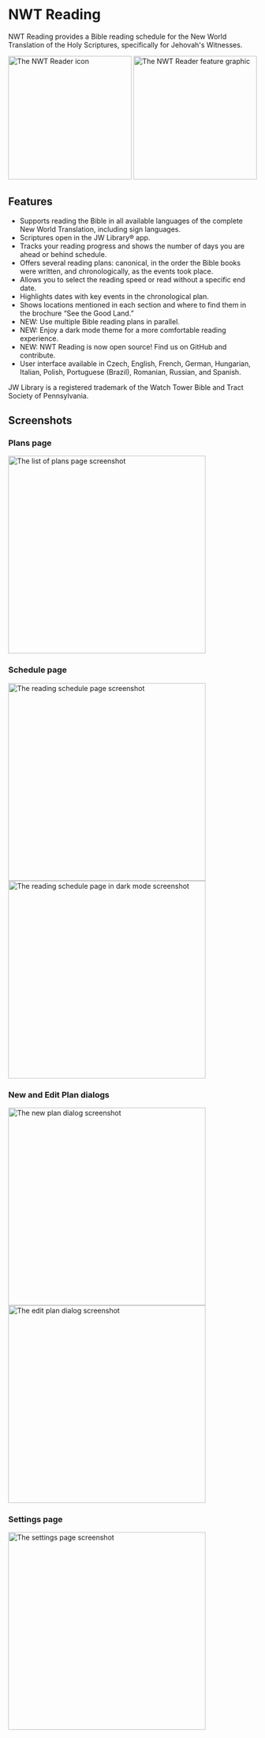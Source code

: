 # NWT Reading

NWT Reading provides a Bible reading schedule for the New World Translation of the Holy Scriptures, specifically for Jehovah's Witnesses.

<img src="assets/launcher/icon.png" alt="The NWT Reader icon" height="250">
<img src="assets/store_presence/feature_graphic.png" alt="The NWT Reader feature graphic" height="250">

## Features

- Supports reading the Bible in all available languages of the complete New World Translation, including sign languages.
- Scriptures open in the JW Library® app.
- Tracks your reading progress and shows the number of days you are ahead or behind schedule.
- Offers several reading plans: canonical, in the order the Bible books were written, and chronologically, as the events took place.
- Allows you to select the reading speed or read without a specific end date.
- Highlights dates with key events in the chronological plan.
- Shows locations mentioned in each section and where to find them in the brochure “See the Good Land.”
- NEW: Use multiple Bible reading plans in parallel.
- NEW: Enjoy a dark mode theme for a more comfortable reading experience.
- NEW: NWT Reading is now open source! Find us on GitHub and contribute.
- User interface available in Czech, English, French, German, Hungarian, Italian, Polish, Portuguese (Brazil), Romanian, Russian, and Spanish.

JW Library is a registered trademark of the Watch Tower Bible and Tract Society of Pennsylvania.

## Screenshots

### Plans page

<img src="assets/store_presence/screenshots/ios-1-plans-overlay.png" alt="The list of plans page screenshot" width="400">

### Schedule page

<img src="assets/store_presence/screenshots/ios-2-schedule-overlay.png" alt="The reading schedule page screenshot" width="400">
<img src="assets/store_presence/screenshots/ios-3-schedule-dark-overlay.png" alt="The reading schedule page in dark mode screenshot" width="400">

### New and Edit Plan dialogs

<img src="assets/store_presence/screenshots/ios-4-new-overlay.png" alt="The new plan dialog screenshot" width="400">
<img src="assets/store_presence/screenshots/ios-5-edit-overlay.png" alt="The edit plan dialog screenshot" width="400">

### Settings page

<img src="assets/store_presence/screenshots/ios-6-settings-overlay.png" alt="The settings page screenshot" width="400">
